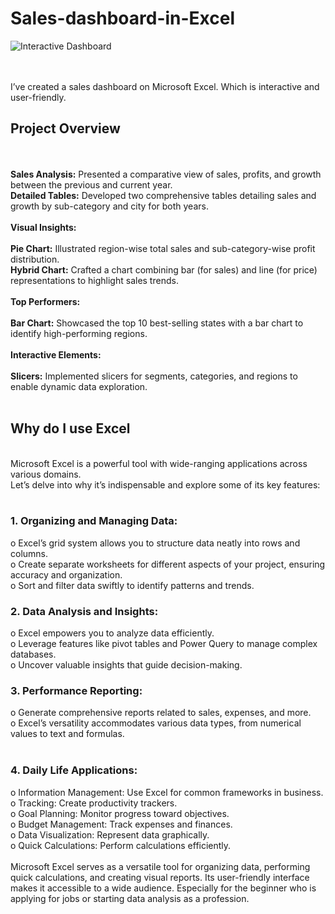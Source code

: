 <h1>Sales-dashboard-in-Excel</h1>

![Interactive Dashboard](https://github.com/AshekMahmud/Sales-dashboard-in-Excel/assets/140879487/de373de9-6cfd-4a00-ad38-41ab9aadfe73)

<br>
<br>
I’ve created a sales dashboard on Microsoft Excel. Which is interactive and user-friendly.
<br>

<h2>Project Overview</h2>
<br><br>
<b>Sales Analysis:</b> Presented a comparative view of sales, profits, and growth between the previous and current year.
<br>
<b>Detailed Tables:</b> Developed two comprehensive tables detailing sales and growth by sub-category and city for both years.
<br><br>
<b>Visual Insights:</b>
<br><br>
<b>Pie Chart:</b> Illustrated region-wise total sales and sub-category-wise profit distribution.
<br>
<b>Hybrid Chart:</b> Crafted a chart combining bar (for sales) and line (for price) representations to highlight sales trends.
<br><br>
<b>Top Performers:</b>
<br><br>
<b>Bar Chart:</b> Showcased the top 10 best-selling states with a bar chart to identify high-performing regions.
<br><br>
<b>Interactive Elements:</b>
<br><br>
<b>Slicers:</b> Implemented slicers for segments, categories, and regions to enable dynamic data exploration.
<br>
<br>
<h2>Why do I use Excel</h2>
<br>
Microsoft Excel is a powerful tool with wide-ranging applications across various domains. 
<br>
Let’s delve into why it’s indispensable and explore some of its key features:
<br>
<br>
<h3>1.	Organizing and Managing Data:</h3>
o	Excel’s grid system allows you to structure data neatly into rows and columns. <br>
o	Create separate worksheets for different aspects of your project, ensuring accuracy and organization. <br>
o	Sort and filter data swiftly to identify patterns and trends.
<br>
<h3>2.	Data Analysis and Insights:</h3>
o	Excel empowers you to analyze data efficiently. <br>
o	Leverage features like pivot tables and Power Query to manage complex databases. <br>
o	Uncover valuable insights that guide decision-making.
<br>
<h3>3.	Performance Reporting:</h3>
o	Generate comprehensive reports related to sales, expenses, and more. <br>
o	Excel’s versatility accommodates various data types, from numerical values to text and formulas. <br>
<br>
<h3>4.	Daily Life Applications:</h3>
o	Information Management: Use Excel for common frameworks in business. <br>
o	Tracking: Create productivity trackers. <br>
o	Goal Planning: Monitor progress toward objectives. <br>
o	Budget Management: Track expenses and finances. <br>
o	Data Visualization: Represent data graphically. <br>
o	Quick Calculations: Perform calculations efficiently.
<br>
<br>
Microsoft Excel serves as a versatile tool for organizing data, performing quick calculations, and creating visual reports. Its user-friendly interface makes it accessible to a wide audience. Especially for the beginner who is applying for jobs or starting data analysis as a profession.
